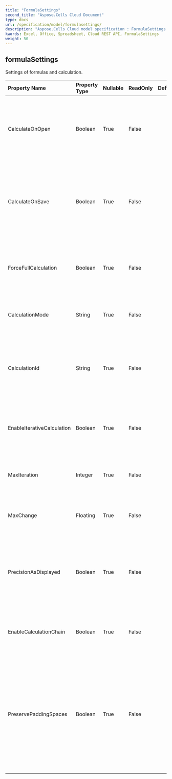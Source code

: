 ```yaml
---
title: "FormulaSettings"
second_title: "Aspose.Cells Cloud Document"
type: docs
url: /specification/model/formulasettings/
description: "Aspose.Cells Cloud model specification : FormulaSettings. Effortlessly handle Excel and other spreadsheet documents with features like opening, generating, editing, splitting, merging, comparing, and converting."
kwords: Excel, Office, Spreadsheet, Cloud REST API, FormulaSettings
weight: 50
---
```


## **formulaSettings**

Settings of formulas and calculation.  

| Property Name | Property Type | Nullable |  ReadOnly | DefaultValue | Description | 
| :- | :- | :- |:- |  :- | :- |
| CalculateOnOpen | Boolean | True |  False |  | Indicates whether the application is required to perform a full calculation when the workbook is opened.  |  
| CalculateOnSave | Boolean | True |  False |  | Indicates whether recalculate the workbook before saving the document, when in manual calculation mode.  |  
| ForceFullCalculation | Boolean | True |  False |  | Indicates whether calculates all formulas every time when a calculation is triggered.  |  
| CalculationMode | String | True |  False |  | Gets or sets the mode for workbook calculation in ms excel.  |  
| CalculationId | String | True |  False |  | Specifies the version of the calculation engine used to calculate values in the workbook.  |  
| EnableIterativeCalculation | Boolean | True |  False |  | Indicates whether enable iterative calculation to resolve circular references.  |  
| MaxIteration | Integer | True |  False |  | The maximum iterations to resolve a circular reference.  |  
| MaxChange | Floating | True |  False |  | The maximum change to resolve a circular reference.  |  
| PrecisionAsDisplayed | Boolean | True |  False |  | Whether the precision of calculated result be set as they are displayed while calculating formulas  |  
| EnableCalculationChain | Boolean | True |  False |  | Whether enable calculation chain for formulas. Default is false.  |  
| PreservePaddingSpaces | Boolean | True |  False |  | Indicates whether preserve those spaces and line breaks that are padded between formula tokens            while getting and setting formulas.            Default value is false.  |  

